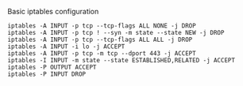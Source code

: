 Basic iptables configuration

    iptables -A INPUT -p tcp --tcp-flags ALL NONE -j DROP
    iptables -A INPUT -p tcp ! --syn -m state --state NEW -j DROP
    iptables -A INPUT -p tcp --tcp-flags ALL ALL -j DROP
    iptables -A INPUT -i lo -j ACCEPT
    iptables -A INPUT -p tcp -m tcp --dport 443 -j ACCEPT
    iptables -I INPUT -m state --state ESTABLISHED,RELATED -j ACCEPT
    iptables -P OUTPUT ACCEPT
    iptables -P INPUT DROP

